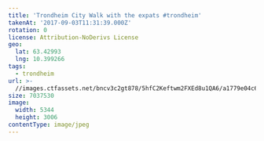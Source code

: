 ```yaml
---
title: 'Trondheim City Walk with the expats #trondheim'
takenAt: '2017-09-03T11:31:39.000Z'
rotation: 0
license: Attribution-NoDerivs License
geo:
  lat: 63.42993
  lng: 10.399266
tags:
  - trondheim
url: >-
  //images.ctfassets.net/bncv3c2gt878/5hfC2Keftwm2FXEd8u1QA6/a1779e04c6aad5dd51b0b7fd2c175baf/trondheim-city-walk-with-the-expats-trondheim_36611471710_o
size: 7037530
image:
  width: 5344
  height: 3006
contentType: image/jpeg
---
```


